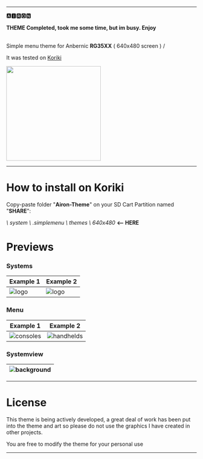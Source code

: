 
---
🅰🅸🆁🅾🅽

**THEME Completed, took me some time, but im busy. Enjoy**

<br />Simple menu theme for Anbernic **RG35XX** ( 640x480 screen ) / 

It was tested on  [Koriki](https://github.com/rg35xx-cfw/Koriki/releases)  

<img src="https://github.com/SzalikDesigns/rg35xx-airon-theme/assets/77732736/c0436517-cafb-45c1-b757-dd04b3020db3" width="250" height="250">

---

# How to install on Koriki

Copy-paste folder "**Airon-Theme**" on your SD Cart Partition named "**SHARE**":

_\ system \ .simplemenu \ themes \ 640x480_        **<-- HERE**

# Previews

### Systems

| Example 1 | Example 2  |
|----|----|
| ![logo](https://github.com/SzalikDesigns/rg35xx-airon-theme/assets/77732736/2fb86745-576a-4758-9fd3-83148ee3550b) | ![logo](https://github.com/SzalikDesigns/rg35xx-airon-theme/assets/77732736/f54a0672-13f5-48c1-a8da-6b3507c8cf97) |

### Menu
| Example 1 | Example 2  |
|----|----|
| ![consoles](https://github.com/SzalikDesigns/rg35xx-airon-theme/assets/77732736/8cef7158-0bd4-4628-8cef-f579fba41576) | ![handhelds](https://github.com/SzalikDesigns/rg35xx-airon-theme/assets/77732736/d59fb975-f6fb-4165-a389-c02af0043791) |

### Systemview

|![background](https://github.com/SzalikDesigns/rg35xx-airon-theme/assets/77732736/1de3cd5d-ecc0-4d56-9767-74e2890b1794)
|----|
---

# License
This theme is being actively developed, a great deal of work has been put into the theme and art so please do not use the graphics I have created in other projects.

You are free to modify the theme for your personal use
  
---

